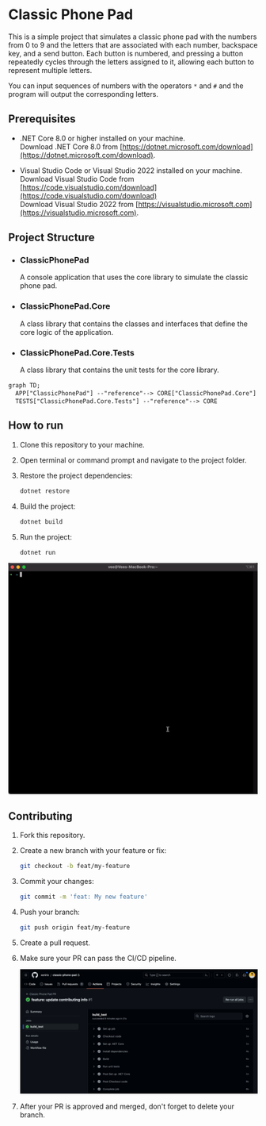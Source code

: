 # Classic Phone Pad

This is a simple project that simulates a classic phone pad with the numbers from 0 to 9 and the letters that are associated with each number, backspace key, and a send button.
Each button is numbered, and pressing a button repeatedly cycles through the letters assigned to it, allowing each button to represent multiple letters.

You can input sequences of numbers with the operators `*` and `#` and the program will output the corresponding letters.

## Prerequisites

- .NET Core 8.0 or higher installed on your machine.  
  Download .NET Core 8.0 from [https://dotnet.microsoft.com/download](https://dotnet.microsoft.com/download).

- Visual Studio Code or Visual Studio 2022 installed on your machine.  
  Download Visual Studio Code from [https://code.visualstudio.com/download](https://code.visualstudio.com/download)  
  Download Visual Studio 2022 from [https://visualstudio.microsoft.com](https://visualstudio.microsoft.com).

## Project Structure

- ### ClassicPhonePad
  A console application that uses the core library to simulate the classic phone pad.

- ### ClassicPhonePad.Core 
  A class library that contains the classes and interfaces that define the core logic of the application.

- ### ClassicPhonePad.Core.Tests
  A class library that contains the unit tests for the core library.

```mermaid
graph TD;
  APP["ClassicPhonePad"] --"reference"--> CORE["ClassicPhonePad.Core"]
  TESTS["ClassicPhonePad.Core.Tests"] --"reference"--> CORE
```

## How to run

1. Clone this repository to your machine.
2. Open terminal or command prompt and navigate to the project folder.
3. Restore the project dependencies:

    ```bash
    dotnet restore
    ```
4. Build the project:

    ```bash
    dotnet build
    ```
5. Run the project:

    ```bash
    dotnet run
    ```

![Run Example](./assets/example.gif)

## Contributing

1. Fork this repository.

2. Create a new branch with your feature or fix:

    ```bash
    git checkout -b feat/my-feature
    ```

3. Commit your changes:

    ```bash
    git commit -m 'feat: My new feature'
    ```

4. Push your branch:

    ```bash
    git push origin feat/my-feature
    ```

5. Create a pull request.

6. Make sure your PR can pass the CI/CD pipeline.

   ![CI/CD Pipeline](./assets/cicd.png)

7. After your PR is approved and merged, don't forget to delete your branch.
